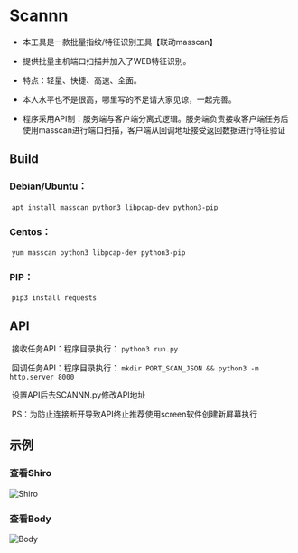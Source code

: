# Scannn

- 本工具是一款批量指纹/特征识别工具【联动masscan】

- 提供批量主机端口扫描并加入了WEB特征识别。

- 特点：轻量、快捷、高速、全面。

- 本人水平也不是很高，哪里写的不足请大家见谅，一起完善。

- 程序采用API制：服务端与客户端分离式逻辑。服务端负责接收客户端任务后使用masscan进行端口扫描，客户端从回调地址接受返回数据进行特征验证

## Build

### 	Debian/Ubuntu：

​			`apt install masscan python3 libpcap-dev python3-pip`

### 	Centos：

​			`yum masscan python3 libpcap-dev python3-pip`

### 	PIP：

​			`pip3 install requests`

## API

​		接收任务API：程序目录执行：
    `python3 run.py`

​		回调任务API：程序目录执行：
    `mkdir PORT_SCAN_JSON && python3 -m http.server 8000`

​		设置API后去SCANNN.py修改API地址

​		PS：为防止连接断开导致API终止推荐使用screen软件创建新屏幕执行

## 示例

### 查看Shiro

![Shiro](https://xiaobai-src.oss-cn-hangzhou.aliyuncs.com/Github/SCANNN/Shiro.png)

### 查看Body

![Body](https://xiaobai-src.oss-cn-hangzhou.aliyuncs.com/Github/SCANNN/Body.png)

